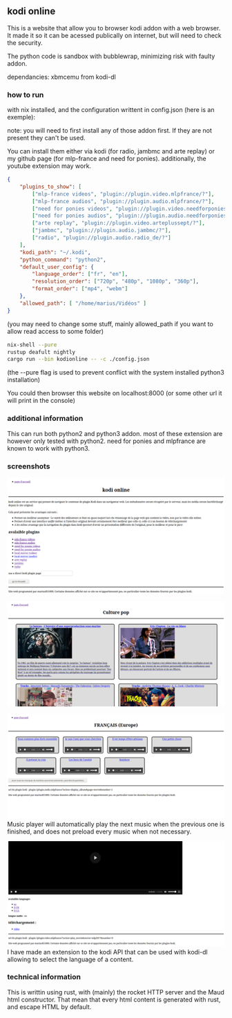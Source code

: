 ## kodi online
This is a website that allow you to browser kodi addon with a web browser. It made it so it can be acessed publically on internet, but will need to check the security.

The python code is sandbox with bubblewrap, minimizing risk with faulty addon.

dependancies: xbmcemu from kodi-dl

### how to run
with nix installed, and the configuration writtent in config.json (here is an exemple):

note: you will need to first install any of those addon first. If they are not present they can't be used.

You can install them either via kodi (for radio, jambmc and arte replay) or my github page (for mlp-france and need for ponies). additionally, the youtube extension may work.

```json
{
	"plugins_to_show": [
		["mlp-france videos", "plugin://plugin.video.mlpfrance/?"],
		["mlp-france audios", "plugin://plugin.audio.mlpfrance/?"],
		["need for ponies videos", "plugin://plugin.video.needforponies/?"],
		["need for ponies audios", "plugin://plugin.audio.needforponies/?"],
		["arte replay", "plugin://plugin.video.arteplussept/?"],
		["jambmc", "plugin://plugin.audio.jambmc/?"],
		["radio", "plugin://plugin.audio.radio_de/?"]
	],
	"kodi_path": "~/.kodi",
	"python_command": "python2",
	"default_user_config": {
		"language_order": ["fr", "en"],
		"resolution_order": ["720p", "480p", "1080p", "360p"],
		"format_order": ["mp4", "webm"]
	},
	"allowed_path": [ "/home/marius/Vidéos" ]
}

```

(you may need to change some stuff, mainly allowed_path if you want to allow read access to some folder)
```bash
nix-shell --pure
rustup deafult nightly
cargo run --bin kodionline -- -c ./config.json
```

(the --pure flag is used to prevent conflict with the system installed python3 installation)

You could then browser this website on localhost:8000 (or some other url it will print in the console)

### additional information
This can run both python2 and python3 addon. most of these extension are however only tested with python2. need for ponies and mlpfrance are known to work with python3.

### screenshots

![main page](/screenshot/main_page.png)

![content list](/screenshot/list_content.png)

![music player](/screenshot/music_reading.png)
Music player will automatically play the next music when the previous one is finished, and does not preload every music when not necessary.

![language selection](/screenshot/language_selection.png)
I have made an extension to the kodi API that can be used with kodi-dl allowing to select the language of a content.


### technical information

This is writtin using rust, with (mainly) the rocket HTTP server and the Maud html constructor. That mean that every html content is generated with rust, and escape HTML by default.
